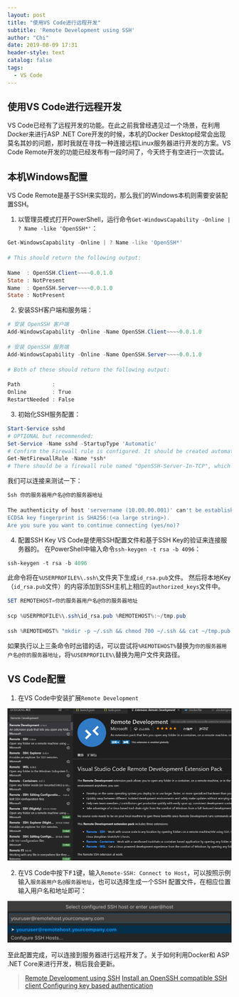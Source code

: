 ```yaml
---
layout: post
title: "使用VS Code进行远程开发"
subtitle: 'Remote Development using SSH'
author: "Chi"
date: 2019-08-09 17:31
header-style: text
catalog: false
tags:
  - VS Code
---
```


## 使用VS Code进行远程开发

VS Code已经有了远程开发的功能。在此之前我曾经遇见过一个场景，在利用Docker来进行ASP .NET Core开发的时候，本机的Docker Desktop经常会出现莫名其妙的问题，那时我就在寻找一种连接远程Linux服务器进行开发的方案。VS Code Remote开发的功能已经发布有一段时间了，今天终于有空进行一次尝试。

## 本机Windows配置

VS Code Remote是基于SSH来实现的，那么我们的Windows本机则需要安装配置SSH。

1. 以管理员模式打开PowerShell，运行命令`Get-WindowsCapability -Online | ? Name -like 'OpenSSH*'`：

```PowerShell
Get-WindowsCapability -Online | ? Name -like 'OpenSSH*'

# This should return the following output:

Name  : OpenSSH.Client~~~~0.0.1.0
State : NotPresent
Name  : OpenSSH.Server~~~~0.0.1.0
State : NotPresent
```

2. 安装SSH客户端和服务端：

```PowerShell
# 安装 OpenSSH 客户端
Add-WindowsCapability -Online -Name OpenSSH.Client~~~~0.0.1.0

# 安装 OpenSSH 服务端
Add-WindowsCapability -Online -Name OpenSSH.Server~~~~0.0.1.0

# Both of these should return the following output:

Path          :
Online        : True
RestartNeeded : False
```


3. 初始化SSH服务配置：

```PowerShell
Start-Service sshd
# OPTIONAL but recommended:
Set-Service -Name sshd -StartupType 'Automatic'
# Confirm the Firewall rule is configured. It should be created automatically by setup.
Get-NetFirewallRule -Name *ssh*
# There should be a firewall rule named "OpenSSH-Server-In-TCP", which should be enabled
```

我们可以连接来测试一下：

```PowerShell
Ssh 你的服务器用户名@你的服务器地址

The authenticity of host 'servername (10.00.00.001)' can't be established.
ECDSA key fingerprint is SHA256:(<a large string>).
Are you sure you want to continue connecting (yes/no)?
```

4. 配置SSH Key
 VS Code是使用SSH配置文件和基于SSH Key的验证来连接服务器的。
 在PowerShell中输入命令`ssh-keygen -t rsa -b 4096`：

```PowerShell
ssh-keygen -t rsa -b 4096
```

此命令将在`%USERPROFILE%\.ssh\`文件夹下生成`id_rsa.pub`文件。
然后将本地Key（`id_rsa.pub`文件）的内容添加到SSH主机上相应的`authorized_keys`文件中。

```PowerShell
SET REMOTEHOST=你的服务器用户名@你的服务器地址

scp %USERPROFILE%\.ssh\id_rsa.pub %REMOTEHOST%:~/tmp.pub

ssh %REMOTEHOST% "mkdir -p ~/.ssh && chmod 700 ~/.ssh && cat ~/tmp.pub >> ~/.ssh/authorized_keys && chmod 600 ~/.ssh/authorized_keys && rm -f ~/tmp.pub"
```

如果执行以上三条命令时出错的话，可以尝试将`%REMOTEHOST%`替换为`你的服务器用户名@你的服务器地址`，将`%USERPROFILE%\`替换为用户文件夹路径。

## VS Code配置

1. 在VS Code中安装扩展`Remote Development`

![Remote Development](\img\in-post\2019-08-09-remote-development\2019-08-09-remote-development.png)

2. 在VS Code中按下<kbd>F1</kbd>键，输入`Remote-SSH: Connect to Host`，可以按照示例输入`服务器用户名@服务器地址`，也可以选择生成一个SSH 配置文件，在相应位置输入用户名和地址即可：

![ssh_user](\img\in-post\2019-08-09-remote-development\ssh-user@box.png)

至此配置完成，可以连接到服务器进行远程开发了。关于如何利用Docker和 ASP .NET Core来进行开发，稍后我会更新。

> [Remote Development using SSH](https://code.visualstudio.com/docs/remote/ssh#_getting-started)
> [Install an OpenSSH compatible SSH client ](https://code.visualstudio.com/docs/remote/troubleshooting#_installing-a-supported-ssh-client)
> [Configuring key based authentication](https://code.visualstudio.com/docs/remote/troubleshooting#_configuring-key-based-authentication)
